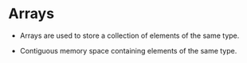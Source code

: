 # Arrays

- Arrays are used to store a collection of elements of the same type.

- Contiguous memory space containing elements of the same type.
